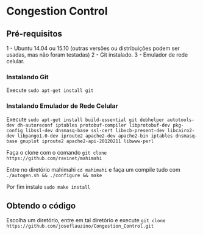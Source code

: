 # Congestion Control

## Pré-requisitos
1 - Ubuntu 14.04 ou 15.10 (outras versões ou distribuições podem ser usadas, mas não foram testadas)
2 - Git instalado.
3 - Emulador de rede celular.

### Instalando Git
Execute `sudo apt-get install git`

### Instalando Emulador de Rede Celular

Execute `sudo apt-get install build-essential git debhelper autotools-dev dh-autoreconf iptables protobuf-compiler libprotobuf-dev pkg-config libssl-dev dnsmasq-base ssl-cert libxcb-present-dev libcairo2-dev libpango1.0-dev iproute2 apache2-dev apache2-bin iptables dnsmasq-base gnuplot iproute2 apache2-api-20120211 libwww-perl`

Faça o clone com o comando `git clone https://github.com/ravinet/mahimahi`

Entre no diretório mahimahi `cd mahimahi` e faça um compile tudo com `./autogen.sh && ./configure && make`

Por fim instale `sudo make install`

## Obtendo o código

Escolha um diretório, entre em tal diretório e execute `git clone https://github.com/joseflauzino/Congestion_Control.git`


